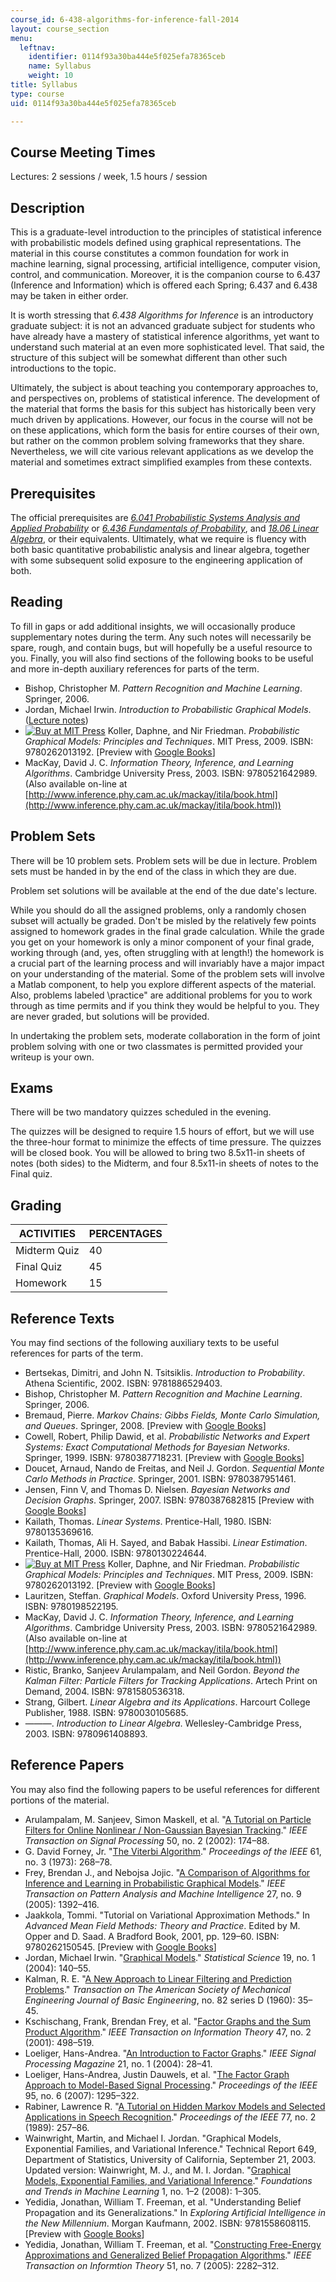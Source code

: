 ```yaml
---
course_id: 6-438-algorithms-for-inference-fall-2014
layout: course_section
menu:
  leftnav:
    identifier: 0114f93a30ba444e5f025efa78365ceb
    name: Syllabus
    weight: 10
title: Syllabus
type: course
uid: 0114f93a30ba444e5f025efa78365ceb

---
```


Course Meeting Times
--------------------

Lectures: 2 sessions / week, 1.5 hours / session

Description
-----------

This is a graduate-level introduction to the principles of statistical inference with probabilistic models defined using graphical representations. The material in this course constitutes a common foundation for work in machine learning, signal processing, artificial intelligence, computer vision, control, and communication. Moreover, it is the companion course to 6.437 (Inference and Information) which is offered each Spring; 6.437 and 6.438 may be taken in either order.

It is worth stressing that _6.438 Algorithms for Inference_ is an introductory graduate subject: it is not an advanced graduate subject for students who have already have a mastery of statistical inference algorithms, yet want to understand such material at an even more sophisticated level. That said, the structure of this subject will be somewhat different than other such introductions to the topic.

Ultimately, the subject is about teaching you contemporary approaches to, and perspectives on, problems of statistical inference. The development of the material that forms the basis for this subject has historically been very much driven by applications. However, our focus in the course will not be on these applications, which form the basis for entire courses of their own, but rather on the common problem solving frameworks that they share. Nevertheless, we will cite various relevant applications as we develop the material and sometimes extract simplified examples from these contexts.

Prerequisites
-------------

The official prerequisites are [_6.041 Probabilistic Systems Analysis and Applied Probability_](/courses/6-041-probabilistic-systems-analysis-and-applied-probability-fall-2010) or [_6.436 Fundamentals of Probability_](/courses/6-436j-fundamentals-of-probability-fall-2008), and [_18.06 Linear Algebra_](/courses/18-06-linear-algebra-spring-2010), or their equivalents. Ultimately, what we require is fluency with both basic quantitative probabilistic analysis and linear algebra, together with some subsequent solid exposure to the engineering application of both.

Reading
-------

To fill in gaps or add additional insights, we will occasionally produce supplementary notes during the term. Any such notes will necessarily be spare, rough, and contain bugs, but will hopefully be a useful resource to you. Finally, you will also find sections of the following books to be useful and more in-depth auxiliary references for parts of the term.

*   Bishop, Christopher M. _Pattern Recognition and Machine Learning_. Springer, 2006.
*   Jordan, Michael Irwin. _Introduction to Probabilistic Graphical Models_. ([Lecture notes](http://www.cis.upenn.edu/~mkearns/papers/barbados/jordan-tut.pdf))
*   [![Buy at MIT Press](/images/mp_logo.gif)](https://mitpress.mit.edu/9780262013192) Koller, Daphne, and Nir Friedman. _Probabilistic Graphical Models: Principles and Techniques_. MIT Press, 2009. ISBN: 9780262013192. \[Preview with [Google Books](http://books.google.com/books?id=7dzpHCHzNQ4C&printsec=frontcover)\]
*   MacKay, David J. C. _Information Theory, Inference, and Learning Algorithms_. Cambridge University Press, 2003. ISBN: 9780521642989. (Also available on-line at [http://www.inference.phy.cam.ac.uk/mackay/itila/book.html](http://www.inference.phy.cam.ac.uk/mackay/itila/book.html))

Problem Sets
------------

There will be 10 problem sets. Problem sets will be due in lecture. Problem sets must be handed in by the end of the class in which they are due.

Problem set solutions will be available at the end of the due date's lecture.

While you should do all the assigned problems, only a randomly chosen subset will actually be graded. Don't be misled by the relatively few points assigned to homework grades in the final grade calculation. While the grade you get on your homework is only a minor component of your final grade, working through (and, yes, often struggling with at length!) the homework is a crucial part of the learning process and will invariably have a major impact on your understanding of the material. Some of the problem sets will involve a Matlab component, to help you explore different aspects of the material. Also, problems labeled \\practice" are additional problems for you to work through as time permits and if you think they would be helpful to you. They are never graded, but solutions will be provided.

In undertaking the problem sets, moderate collaboration in the form of joint problem solving with one or two classmates is permitted provided your writeup is your own.

Exams
-----

There will be two mandatory quizzes scheduled in the evening.

The quizzes will be designed to require 1.5 hours of effort, but we will use the three-hour format to minimize the effects of time pressure. The quizzes will be closed book. You will be allowed to bring two 8.5x11-in sheets of notes (both sides) to the Midterm, and four 8.5x11-in sheets of notes to the Final quiz.

Grading
-------

| ACTIVITIES | PERCENTAGES |
| --- | --- |
| Midterm Quiz | 40 |
| Final Quiz | 45 |
| Homework | 15 

Reference Texts
---------------

You may find sections of the following auxiliary texts to be useful references for parts of the term.

*   Bertsekas, Dimitri, and John N. Tsitsiklis. _Introduction to Probability_. Athena Scientific, 2002. ISBN: 9781886529403.
*   Bishop, Christopher M. _Pattern Recognition and Machine Learning_. Springer, 2006.
*   Bremaud, Pierre. _Markov Chains: Gibbs Fields, Monte Carlo Simulation, and Queues_. Springer, 2008. \[Preview with [Google Books](http://books.google.com/books?id=KF0LgxRCgQsC&printsec=frontcover)\]
*   Cowell, Robert, Philip Dawid, et al. _Probabilistic Networks and Expert Systems: Exact Computational Methods for Bayesian Networks_. Springer, 1999. ISBN: 9780387718231. \[Preview with [Google Books](http://books.google.com/books?id=G_4E_w_wJzcC&printsec=frontcover)\]
*   Doucet, Arnaud, Nando de Freitas, and Neil J. Gordon. _Sequential Monte Carlo Methods in Practice_. Springer, 2001. ISBN: 9780387951461.
*   Jensen, Finn V, and Thomas D. Nielsen. _Bayesian Networks and Decision Graphs_. Springer, 2007. ISBN: 9780387682815 \[Preview with [Google Books](http://books.google.com/books?id=goSLmQq4UBcC&printsec=frontcover)\]
*   Kailath, Thomas. _Linear Systems_. Prentice-Hall, 1980. ISBN: 9780135369616.
*   Kailath, Thomas, Ali H. Sayed, and Babak Hassibi. _Linear Estimation_. Prentice-Hall, 2000. ISBN: 9780130224644.
*   [![Buy at MIT Press](/images/mp_logo.gif)](https://mitpress.mit.edu/9780262013192) Koller, Daphne, and Nir Friedman. _Probabilistic Graphical Models: Principles and Techniques_. MIT Press, 2009. ISBN: 9780262013192. \[Preview with [Google Books](http://books.google.com/books?id=7dzpHCHzNQ4C&printsec=frontcover)\]
*   Lauritzen, Steffan. _Graphical Models_. Oxford University Press, 1996. ISBN: 9780198522195.
*   MacKay, David J. C. _Information Theory, Inference, and Learning Algorithms_. Cambridge University Press, 2003. ISBN: 9780521642989. (Also available on-line at [http://www.inference.phy.cam.ac.uk/mackay/itila/book.html](http://www.inference.phy.cam.ac.uk/mackay/itila/book.html))
*   Ristic, Branko, Sanjeev Arulampalam, and Neil Gordon. _Beyond the Kalman Filter: Particle Filters for Tracking Applications_. Artech Print on Demand, 2004. ISBN: 9781580536318.
*   Strang, Gilbert. _Linear Algebra and its Applications_. Harcourt College Publisher, 1988. ISBN: 9780030105685.
*   ———. _Introduction to Linear Algebra_. Wellesley-Cambridge Press, 2003. ISBN: 9780961408893.

Reference Papers
----------------

You may also find the following papers to be useful references for different portions of the material.

*   Arulampalam, M. Sanjeev, Simon Maskell, et al. "[A Tutorial on Particle Filters for Online Nonlinear / Non-Gaussian Bayesian Tracking](http://dx.doi.org/10.1109/78.978374)." _IEEE Transaction on Signal Processing_ 50, no. 2 (2002): 174–88.
*   G. David Forney, Jr. "[The Viterbi Algorithm](http://dx.doi.org/10.1109/PROC.1973.9030)." _Proceedings of the IEEE_ 61, no. 3 (1973): 268–78.
*   Frey, Brendan J., and Nebojsa Jojic. "[A Comparison of Algorithms for Inference and Learning in Probabilistic Graphical Models](http://dx.doi.org/10.1109/TPAMI.2005.169)." _IEEE Transaction on Pattern Analysis and Machine Intelligence_ 27, no. 9 (2005): 1392–416.
*   Jaakkola, Tommi. "Tutorial on Variational Approximation Methods." In _Advanced Mean Field Methods: Theory and Practice_. Edited by M. Opper and D. Saad. A Bradford Book, 2001, pp. 129–60. ISBN: 9780262150545. \[Preview with [Google Books](http://books.google.com/books?id=cuOX8sCDeNAC&pg=PA129#v=onepage)\]
*   Jordan, Michael Irwin. "[Graphical Models](http://projecteuclid.org/euclid.ss/1089808279)." _Statistical Science_ 19, no. 1 (2004): 140–55.
*   Kalman, R. E. "[A New Approach to Linear Filtering and Prediction Problems](https://doi.org/10.1115/1.3662552)." _Transaction on The American Society of Mechanical Engineering Journal of Basic Engineering_, no. 82 series D (1960): 35–45.
*   Kschischang, Frank, Brendan Frey, et al. "[Factor Graphs and the Sum Product Algorithm](http://dx.doi.org/10.1109/18.910572)." _IEEE Transaction on Information Theory_ 47, no. 2 (2001): 498–519.
*   Loeliger, Hans-Andrea. "[An Introduction to Factor Graphs](http://dx.doi.org/10.1109/MSP.2004.1267047)." _IEEE Signal Processing Magazine_ 21, no. 1 (2004): 28–41.
*   Loeliger, Hans-Andrea, Justin Dauwels, et al. "[The Factor Graph Approach to Model-Based Signal Processing](http://dx.doi.org/10.1109/JPROC.2007.896497)." _Proceedings of the IEEE_ 95, no. 6 (2007): 1295–322.
*   Rabiner, Lawrence R. "[A Tutorial on Hidden Markov Models and Selected Applications in Speech Recognition](http://dx.doi.org/10.1109/5.18626)." _Proceedings of the IEEE_ 77, no. 2 (1989): 257–86.
*   Wainwright, Martin, and Michael I. Jordan. "Graphical Models, Exponential Families, and Variational Inference." Technical Report 649, Department of Statistics, University of California, September 21, 2003.  
    Updated version: Wainwright, M. J., and M. I. Jordan. "[Graphical Models, Exponential Families, and Variational Inference](http://dx.doi.org/10.1561/2200000001)." _Foundations and Trends in Machine Learning_ 1, no. 1–2 (2008): 1–305.
*   Yedidia, Jonathan, William T. Freeman, et al. "Understanding Belief Propagation and its Generalizations." In _Exploring Artificial Intelligence in the New Millennium_. Morgan Kaufmann, 2002. ISBN: 9781558608115. \[Preview with [Google Books](http://books.google.com/books?id=3c9w6XEUxIMC&pg=PA239#v=onepage)\]
*   Yedidia, Jonathan, William T. Freeman, et al. "[Constructing Free-Energy Approximations and Generalized Belief Propagation Algorithms](http://dx.doi.org/10.1109/TIT.2005.850085)." _IEEE Transaction on Informtion Theory_ 51, no. 7 (2005): 2282–312.